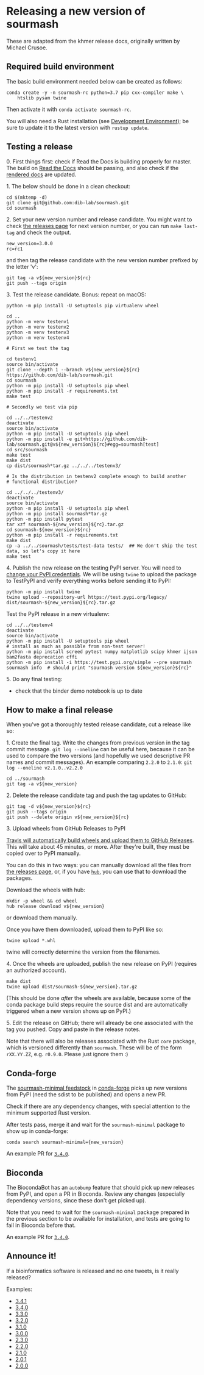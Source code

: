 # Releasing a new version of sourmash

These are adapted from the khmer release docs, originally written by
Michael Crusoe.

## Required build environment

The basic build environment needed below can be created as follows:

```
conda create -y -n sourmash-rc python=3.7 pip cxx-compiler make \
    htslib pysam twine
```

Then activate it with `conda activate sourmash-rc`.

You will also need a Rust installation (see
[Development Environment](developer.md)); be sure to update it to the
latest version with `rustup update`.

## Testing a release

0\. First things first: check if Read the Docs is building properly for master.
The build on [Read the Docs] should be passing,
and also check if the [rendered docs] are updated.

[Read the Docs]: https://readthedocs.org/projects/sourmash/builds/
[rendered docs]: https://sourmash.readthedocs.io/en/latest/

1\. The below should be done in a clean checkout:
```
cd $(mktemp -d)
git clone git@github.com:dib-lab/sourmash.git
cd sourmash
```

2\. Set your new version number and release candidate.
You might want to check [the releases page] for next version number,
or you can run `make last-tag` and check the output.
```
new_version=3.0.0
rc=rc1
```
and then tag the release candidate with the new version number prefixed by the letter 'v':
```
git tag -a v${new_version}${rc}
git push --tags origin
```

[the releases page]: https://github.com/dib-lab/sourmash/releases

3\. Test the release candidate. Bonus: repeat on macOS:
```
python -m pip install -U setuptools pip virtualenv wheel

cd ..
python -m venv testenv1
python -m venv testenv2
python -m venv testenv3
python -m venv testenv4

# First we test the tag

cd testenv1
source bin/activate
git clone --depth 1 --branch v${new_version}${rc} https://github.com/dib-lab/sourmash.git
cd sourmash
python -m pip install -U setuptools pip wheel
python -m pip install -r requirements.txt
make test

# Secondly we test via pip

cd ../../testenv2
deactivate
source bin/activate
python -m pip install -U setuptools pip wheel
python -m pip install -e git+https://github.com/dib-lab/sourmash.git@v${new_version}${rc}#egg=sourmash[test]
cd src/sourmash
make test
make dist
cp dist/sourmash*tar.gz ../../../testenv3/

# Is the distribution in testenv2 complete enough to build another
# functional distribution?

cd ../../../testenv3/
deactivate
source bin/activate
python -m pip install -U setuptools pip wheel
python -m pip install sourmash*tar.gz
python -m pip install pytest
tar xzf sourmash-${new_version}${rc}.tar.gz
cd sourmash-${new_version}${rc}
python -m pip install -r requirements.txt
make dist
cp -a ../../sourmash/tests/test-data tests/  ## We don't ship the test data, so let's copy it here
make test
```

4\. Publish the new release on the testing PyPI server.
You will need to [change your PyPI credentials].
We will be using `twine` to upload the package to TestPyPI and verify
everything works before sending it to PyPI:
```
python -m pip install twine
twine upload --repository-url https://test.pypi.org/legacy/ dist/sourmash-${new_version}${rc}.tar.gz
```
Test the PyPI release in a new virtualenv:
```
cd ../../testenv4
deactivate
source bin/activate
python -m pip install -U setuptools pip wheel
# install as much as possible from non-test server!
python -m pip install screed pytest numpy matplotlib scipy khmer ijson bam2fasta deprecation cffi
python -m pip install -i https://test.pypi.org/simple --pre sourmash
sourmash info  # should print "sourmash version ${new_version}${rc}"
```

[change your PyPI credentials]: https://packaging.python.org/tutorials/packaging-projects/#uploading-the-distribution-archives

5\. Do any final testing:

 * check that the binder demo notebook is up to date

## How to make a final release

When you've got a thoroughly tested release candidate,
cut a release like so:

1\. Create the final tag. Write the changes from previous version in the tag commit message. `git log --oneline` can be useful here, because it can be used to compare the two versions (and hopefully we used descriptive PR names and commit messages). An example comparing `2.2.0` to `2.1.0`:
`git log --oneline v2.1.0..v2.2.0`

```
cd ../sourmash
git tag -a v${new_version}
```

2\. Delete the release candidate tag and push the tag updates to GitHub:
```
git tag -d v${new_version}${rc}
git push --tags origin
git push --delete origin v${new_version}${rc}
```

3\. Upload wheels from GitHub Releases to PyPI

[Travis will automatically build wheels and upload them to GitHub Releases](https://travis-ci.com/github/dib-lab/sourmash/).
This will take about 45 minutes, or more. After they're built, they must be
copied over to PyPI manually.

You can do this in two ways: you can manually download all the files
from [the releases page], or, if you have
[`hub`](https://hub.github.com/), you can use that to download the
packages.

Download the wheels with hub:
```
mkdir -p wheel && cd wheel
hub release download v${new_version}
```
or download them manually.

Once you have them downloaded, upload them to PyPI like so:
```
twine upload *.whl
```
twine will correctly determine the version from the filenames.

4\. Once the wheels are uploaded, publish the new release on PyPI (requires an authorized account).
```
make dist
twine upload dist/sourmash-${new_version}.tar.gz
```

(This should be done *after* the wheels are available, because some of
the conda package build steps require the source dist and are automatically
triggered when a new version shows up on PyPI.)

5\. Edit the release on GitHub; there will already be one associated
with the tag you pushed. Copy and paste in the release notes.

Note that there will also be releases associated with the Rust `core`
package, which is versioned differently than `sourmash`.  These will
be of the form `rXX.YY.ZZ`, e.g. `r0.9.0`. Please just ignore them :)

## Conda-forge

The [sourmash-minimal feedstock](https://github.com/conda-forge/sourmash-minimal-feedstock/)
in [conda-forge](https://conda-forge.org/) picks up new versions from
PyPI (need the sdist to be published) and opens a new PR.

Check if there are any dependency changes,
with special attention to the minimum supported Rust version.

After tests pass,
merge it and wait for the `sourmash-minimal` package to show up in conda-forge:
```
conda search sourmash-minimal={new_version}
```

An example PR for [`3.4.0`](https://github.com/conda-forge/sourmash-minimal-feedstock/pull/7).

## Bioconda

The BiocondaBot has an `autobump` feature that should pick up new releases from PyPI,
and open a PR in Bioconda. Review any changes
(especially dependency versions, since these don't get picked up).

Note that you need to wait for the `sourmash-minimal` package
prepared in the previous section to be available for installation,
and tests are going to fail in Bioconda before that.

An example PR for [`3.4.0`](https://github.com/bioconda/bioconda-recipes/pull/23171).

## Announce it!

If a bioinformatics software is released and no one tweets, is it really released?

Examples:

- [3.4.1](https://twitter.com/ctitusbrown/status/1286652952828993537)
- [3.4.0](https://twitter.com/luizirber/status/1283157954598858752)
- [3.3.0](https://twitter.com/ctitusbrown/status/1257418140729868291)
- [3.2.0](https://twitter.com/luizirber/status/1221923762523623425)
- [3.1.0](https://twitter.com/luizirber/status/1217639572202409984)
- [3.0.0](https://twitter.com/luizirber/status/1213588144458649600)
- [2.3.0](https://twitter.com/luizirber/status/1198027116396171264)
- [2.2.0](https://twitter.com/luizirber/status/1179126660911661057)
- [2.1.0](https://twitter.com/luizirber/status/1166910335120314369)
- [2.0.1](https://twitter.com/luizirber/status/1136786447518711808)
- [2.0.0](https://twitter.com/luizirber/status/1108846466502520832)
